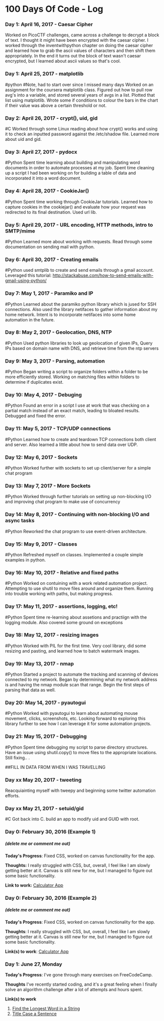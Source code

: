 # 100 Days Of Code - Log


### Day 1: April 16, 2017 - Caesar Cipher
Worked on PicoCTF challenges, came across a challenge to decrypt a block of text. I thought it might have been encrypted with the caesar cipher. I worked through the inventwithpython chapter on doing the caesar cipher and learned how to grab the ascii values of characters and then shift them appropriately. In the end it turns out the block of text wasn't caesar encrypted, but I 
learned about ascii values so that's cool. 

### Day 1: April 25, 2017 - matplotlib
#python
#Note, had to start over since I missed many days
Worked on an assignment for the coursera matplotlib class. Figured out how to pull row avg's into a variable, and stored several years of avgs in a list. Plotted that list using matplotlib. Wrote some if conditions to colour the bars in the chart if their value was above a certain threshold or not.

### Day 2: April 26, 2017 - crypt(), uid, gid
#C
Worked through some Linux reading about how crypt() works and using it to check an inputted password against the /etc/shadow file. Learned more about uid and gid.

### Day 3: April 27, 2017 - pydocx
#Python
Spent time learning about building and manipulating word documents in order to automate processes at my job. Spent time cleaning up a script I had been working on for building a table of data and incorporated it into a word document. 

### Day 4: April 28, 2017 - CookieJar()
#Python
Spent time working through CookieJar tutorials. Learned how to capture cookies in the cookiejar() and evaluate how your request was redirected to its final destination. Used url lib. 

### Day 5: April 29, 2017 - URL encoding, HTTP methods, intro to SMTP/mime
#Python
Learned more about working with requests. Read through some documentation on sending mail with python. 

### Day 6: April 30, 2017 - Creating emails
#Python
used smtplib to create and send emails through a gmail account. Leveraged this tutorial: http://stackabuse.com/how-to-send-emails-with-gmail-using-python/

### Day 7: May 1, 2017 - Paramiko and IP 
#Python
Learned about the paramiko python library which is jused for SSH connections. Also used the library netifaces to gather information about my home network. Intent is to incorporate netifaces into some home automation in the future. 


### Day 8: May 2, 2017 - Geolocation, DNS, NTP 
#Python
Used python libraries to look up geolocation of given IPs, Query IPs based on domain name with DNS, and retrieve time from the ntp servers

### Day 9: May 3, 2017 - Parsing, automation 
#Python
Began writing a script to organize folders within a folder to be more efficiently stored. Working on matching files within folders to determine if duplicates exist. 

### Day 10: May 4, 2017 - Debuging 
#Python
Found an error in a script I use at work that was checking on a partial match instead of an exact match, leading to bloated results. Debugged and fixed the error. 

### Day 11: May 5, 2017 - TCP/UDP connections 
#Python
Learned how to create and teardown TCP connections both client and server. Also learned a little about how to send data over UDP. 

### Day 12: May 6, 2017 - Sockets 
#Python
Worked further with sockets to set up client/server for a simple chat program 

### Day 13: May 7, 2017 - More Sockets 
#Python
Worked through further tutorials on setting up non-blocking I/O and improving chat program to make use of concurrency 

### Day 14: May 8, 2017 - Continuing with non-blocking I/O and async tasks 
#Python
Reworked the chat program to use event-driven architecture. 

### Day 15: May 9, 2017 - Classes
#Python
Refreshed myself on classes. Implemented a couple simple examples in python. 

### Day 16: May 10, 2017 - Relative and fixed paths
#Python
Worked on contuining with a work related automation project. Attempting to use shutil to move files around and organize them. Running into trouble working with paths, but making progress.

### Day 17: May 11, 2017 - assertions, logging, etc!
#Python
Spent time re-learning about assetions and practiign with the logging module. Also covered some ground on exceptions 

### Day 18: May 12, 2017 - resizing images
#Python
Worked  with PIL for the first time. Very cool library, did some resizing and pasting, and learned how to batch watermark images.

### Day 19: May 13, 2017 - nmap
#Python
Started a project to automate the tracking and scanning of devices connected to my network. Began by determining what my network address is and having the nmap module scan that range. Begin the first steps of parsing that data as well. 

### Day 20: May 14, 2017 - pyautogui
#Python
Worked with pyautogui to learn about automating mouse movement, clicks, screenshots, etc. Looking forward to exploring this library further to see how I can leverage it for some automation projects. 

### Day 21: May 15, 2017 - Debugging
#Python
Spent time debugging my script to parse directory structures. Have an issue using shutil.copy() to move files to the appropriate locations. Still fixing.. .

##FILL IN DATA FROM WHEN I WAS TRAVELLING

### Day xx May 20, 2017 - tweeting
Reacquiainting myself with tweepy and beginning some twitter automation efforts. 

### Day xx May 21, 2017 - setuid/gid
#C
Got back into C. build an app to modify uid and GUID with root.

### Day 0: February 30, 2016 (Example 1)
##### (delete me or comment me out)

**Today's Progress**: Fixed CSS, worked on canvas functionality for the app.

**Thoughts:** I really struggled with CSS, but, overall, I feel like I am slowly getting better at it. Canvas is still new for me, but I managed to figure out some basic functionality.

**Link to work:** [Calculator App](http://www.example.com)

### Day 0: February 30, 2016 (Example 2)
##### (delete me or comment me out)

**Today's Progress**: Fixed CSS, worked on canvas functionality for the app.

**Thoughts**: I really struggled with CSS, but, overall, I feel like I am slowly getting better at it. Canvas is still new for me, but I managed to figure out some basic functionality.

**Link(s) to work**: [Calculator App](http://www.example.com)


### Day 1: June 27, Monday

**Today's Progress**: I've gone through many exercises on FreeCodeCamp.

**Thoughts** I've recently started coding, and it's a great feeling when I finally solve an algorithm challenge after a lot of attempts and hours spent.

**Link(s) to work**
1. [Find the Longest Word in a String](https://www.freecodecamp.com/challenges/find-the-longest-word-in-a-string)
2. [Title Case a Sentence](https://www.freecodecamp.com/challenges/title-case-a-sentence)
